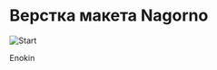 <h1>Верстка макета Nagorno</h1>

<p>
	<img src="http://s06.radikal.ru/i179/1611/40/65ef25c68388.jpg" alt="Start">
</p>
    

<p>Enokin</p>